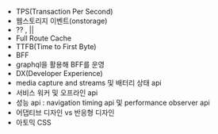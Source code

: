 - TPS(Transaction Per Second)
- 웹스토리지 이벤트(onstorage)
- ?? , ||
- Full Route Cache
- TTFB(Time to First Byte)
- BFF
- graphql을 활용해 BFF를 운영
- DX(Developer Experience)
- media capture and streams 및 배터리 상태 api
- 서비스 워커 및 오프라인 api
- 성능 api : navigation timing api 및 performance observer api
- 어댑티브 디자인 vs 반응형 디자인
- 아토믹 CSS
